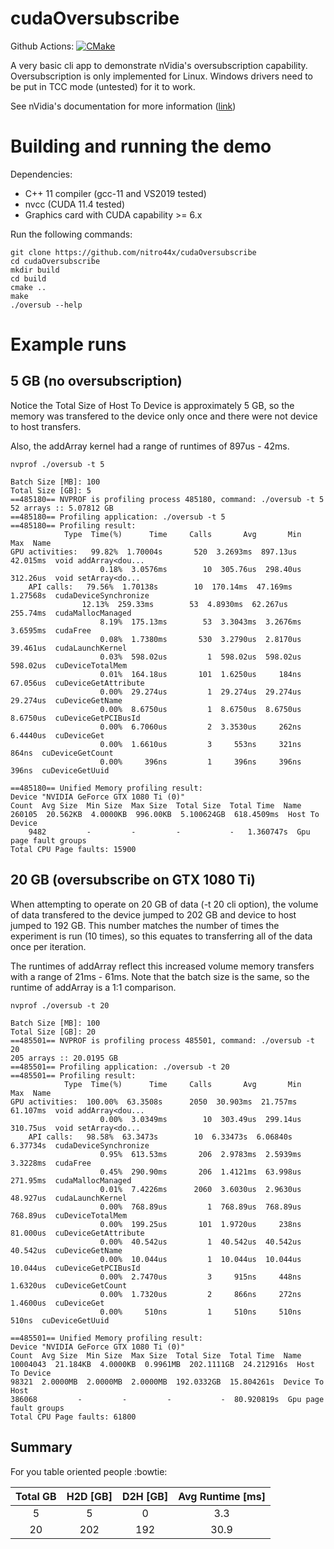 # cudaOversubscribe

Github Actions: [![CMake](https://github.com/nitro44x/cudaOversubscribe/actions/workflows/cmake.yml/badge.svg)](https://github.com/nitro44x/cudaOversubscribe/actions/workflows/cmake.yml)

A very basic cli app to demonstrate nVidia's oversubscription capability. Oversubscription
is only implemented for Linux. Windows drivers need to be put in TCC mode (untested) for it
to work.

See nVidia's documentation for more information ([link](https://docs.nvidia.com/cuda/cuda-c-programming-guide/index.html#um-oversubscription))

# Building and running the demo

Dependencies:

* C++ 11 compiler (gcc-11 and VS2019 tested)
* nvcc (CUDA 11.4 tested)
* Graphics card with CUDA capability >= 6.x

Run the following commands:

    git clone https://github.com/nitro44x/cudaOversubscribe
    cd cudaOversubscribe
    mkdir build
    cd build
    cmake ..
    make
    ./oversub --help


# Example runs

## 5 GB (no oversubscription)

Notice the Total Size of Host To Device is approximately 5 GB, so the memory was transfered to the device
only once and there were not device to host transfers. 

Also, the addArray kernel had a range of runtimes of 897us - 42ms.

    nvprof ./oversub -t 5
    
    Batch Size [MB]: 100
    Total Size [GB]: 5
    ==485180== NVPROF is profiling process 485180, command: ./oversub -t 5
    52 arrays :: 5.07812 GB
    ==485180== Profiling application: ./oversub -t 5
    ==485180== Profiling result:
                Type  Time(%)      Time     Calls       Avg       Min       Max  Name
    GPU activities:   99.82%  1.70004s       520  3.2693ms  897.13us  42.015ms  void addArray<dou...
                        0.18%  3.0576ms        10  305.76us  298.40us  312.26us  void setArray<do...
        API calls:   79.56%  1.70138s        10  170.14ms  47.169ms  1.27568s  cudaDeviceSynchronize
                    12.13%  259.33ms        53  4.8930ms  62.267us  255.74ms  cudaMallocManaged
                        8.19%  175.13ms        53  3.3043ms  3.2676ms  3.6595ms  cudaFree
                        0.08%  1.7380ms       530  3.2790us  2.8170us  39.461us  cudaLaunchKernel
                        0.03%  598.02us         1  598.02us  598.02us  598.02us  cuDeviceTotalMem
                        0.01%  164.18us       101  1.6250us     184ns  67.056us  cuDeviceGetAttribute
                        0.00%  29.274us         1  29.274us  29.274us  29.274us  cuDeviceGetName
                        0.00%  8.6750us         1  8.6750us  8.6750us  8.6750us  cuDeviceGetPCIBusId
                        0.00%  6.7060us         2  3.3530us     262ns  6.4440us  cuDeviceGet
                        0.00%  1.6610us         3     553ns     321ns     864ns  cuDeviceGetCount
                        0.00%     396ns         1     396ns     396ns     396ns  cuDeviceGetUuid

    ==485180== Unified Memory profiling result:
    Device "NVIDIA GeForce GTX 1080 Ti (0)"
    Count  Avg Size  Min Size  Max Size  Total Size  Total Time  Name
    260105  20.562KB  4.0000KB  996.00KB  5.100624GB  618.4509ms  Host To Device
        9482         -         -         -           -   1.360747s  Gpu page fault groups
    Total CPU Page faults: 15900

## 20 GB (oversubscribe on GTX 1080 Ti)

When attempting to operate on 20 GB of data (-t 20 cli option), the volume of data transfered to the 
device jumped to 202 GB and device to host jumped to 192 GB. This number matches the number of times
the experiment is run (10 times), so this equates to transferring all of the data once per iteration.

The runtimes of addArray reflect this increased volume memory transfers with a range
of 21ms - 61ms. Note that the batch size is the same, so the runtime of addArray is a 1:1
comparison.

    nvprof ./oversub -t 20
    
    Batch Size [MB]: 100
    Total Size [GB]: 20
    ==485501== NVPROF is profiling process 485501, command: ./oversub -t 20
    205 arrays :: 20.0195 GB
    ==485501== Profiling application: ./oversub -t 20
    ==485501== Profiling result:
                Type  Time(%)      Time     Calls       Avg       Min       Max  Name
    GPU activities:  100.00%  63.3508s      2050  30.903ms  21.757ms  61.107ms  void addArray<dou...
                        0.00%  3.0349ms        10  303.49us  299.14us  310.75us  void setArray<do...
        API calls:   98.58%  63.3473s        10  6.33473s  6.06840s  6.37734s  cudaDeviceSynchronize
                        0.95%  613.53ms       206  2.9783ms  2.5939ms  3.3228ms  cudaFree
                        0.45%  290.90ms       206  1.4121ms  63.998us  271.95ms  cudaMallocManaged
                        0.01%  7.4226ms      2060  3.6030us  2.9630us  48.927us  cudaLaunchKernel
                        0.00%  768.89us         1  768.89us  768.89us  768.89us  cuDeviceTotalMem
                        0.00%  199.25us       101  1.9720us     238ns  81.000us  cuDeviceGetAttribute
                        0.00%  40.542us         1  40.542us  40.542us  40.542us  cuDeviceGetName
                        0.00%  10.044us         1  10.044us  10.044us  10.044us  cuDeviceGetPCIBusId
                        0.00%  2.7470us         3     915ns     448ns  1.6320us  cuDeviceGetCount
                        0.00%  1.7320us         2     866ns     272ns  1.4600us  cuDeviceGet
                        0.00%     510ns         1     510ns     510ns     510ns  cuDeviceGetUuid

    ==485501== Unified Memory profiling result:
    Device "NVIDIA GeForce GTX 1080 Ti (0)"
    Count  Avg Size  Min Size  Max Size  Total Size  Total Time  Name
    10004043  21.184KB  4.0000KB  0.9961MB  202.1111GB  24.212916s  Host To Device
    98321  2.0000MB  2.0000MB  2.0000MB  192.0332GB  15.804261s  Device To Host
    386068         -         -         -           -  80.920819s  Gpu page fault groups
    Total CPU Page faults: 61800

## Summary

For you table oriented people :bowtie:

| Total GB | H2D [GB] | D2H [GB] | Avg Runtime [ms] |
|:---:|:---:|:---:|:---:|
| 5 | 5 | 0 | 3.3 |
| 20 | 202 | 192 | 30.9 |
